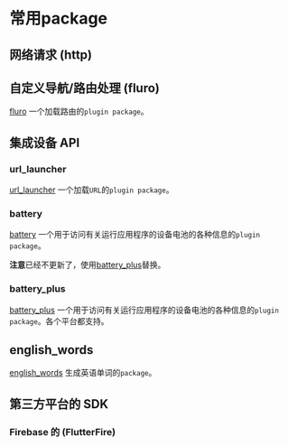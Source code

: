 <!--
 * @Author: tangdaoyong
 * @Date: 2021-05-27 10:09:18
 * @LastEditors: tangdaoyong
 * @LastEditTime: 2021-05-27 11:03:41
 * @Description: 常用package
-->
# 常用package

## 网络请求 (http)

## 自定义导航/路由处理 (fluro)

[fluro](https://pub.flutter-io.cn/packages/fluro)
一个加载路由的`plugin package`。

## 集成设备 API

### url_launcher

[url_launcher](https://pub.flutter-io.cn/packages/url_launcher)
一个加载`URL`的`plugin package`。

### battery

[battery](https://pub.flutter-io.cn/packages/battery)
一个用于访问有关运行应用程序的设备电池的各种信息的`plugin package`。

**注意**已经不更新了，使用[battery_plus](https://pub.flutter-io.cn/packages/battery_plus)替换。

### battery_plus

[battery_plus](https://pub.flutter-io.cn/packages/battery_plus)
一个用于访问有关运行应用程序的设备电池的各种信息的`plugin package`。各个平台都支持。

## english_words

[english_words](https://pub.flutter-io.cn/packages/english_words)
生成英语单词的`package`。


## 第三方平台的 SDK

### Firebase 的 (FlutterFire)